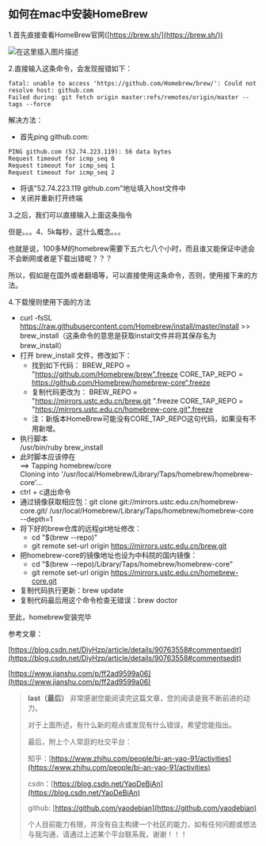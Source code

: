 ## 如何在mac中安装HomeBrew

1.首先直接查看HomeBrew官网([https://brew.sh/](https://brew.sh/))

![在这里插入图片描述](https://img-blog.csdnimg.cn/20191116154032138.jpg?x-oss-process=image/watermark,type_ZmFuZ3poZW5naGVpdGk,shadow_10,text_aHR0cHM6Ly9ibG9nLmNzZG4ubmV0L1lhb0RlQmlBbg==,size_16,color_FFFFFF,t_70)

2.直接输入这条命令，会发现报错如下：

```
fatal: unable to access 'https://github.com/Homebrew/brew/': Could not resolve host: github.com
Failed during: git fetch origin master:refs/remotes/origin/master --tags --force

```
解决方法：

* 首先ping github.com:
```
PING github.com (52.74.223.119): 56 data bytes
Request timeout for icmp_seq 0
Request timeout for icmp_seq 1
Request timeout for icmp_seq 2
```
* 将该"52.74.223.119 github.com"地址填入host文件中
* 关闭并重新打开终端

3.之后，我们可以直接输入上面这条指令

但是。。。4、5k每秒，这什么概念。。。

也就是说，100多M的homebrew需要下五六七八个小时，而且谁又能保证中途会不会断网或者是下载出错呢？？？

所以，假如是在国外或者翻墙等，可以直接使用这条命令，否则，使用接下来的方法。

4.下载慢则使用下面的方法

* curl -fsSL https://raw.githubusercontent.com/Homebrew/install/master/install >> brew_install（这条命令的意思是获取install文件并将其保存名为brew_install）
* 打开 brew_install 文件，修改如下：
  * 找到如下代码：
BREW_REPO = "https://github.com/Homebrew/brew".freeze
CORE_TAP_REPO = https://github.com/Homebrew/homebrew-core“.freeze
  * 复制代码更改为：
BREW_REPO = "https://mirrors.ustc.edu.cn/brew.git ".freeze
CORE_TAP_REPO = "https://mirrors.ustc.edu.cn/homebrew-core.git".freeze
  * 注：新版本HomeBrew可能没有CORE_TAP_REPO这句代码，如果没有不用新增。
* 执行脚本  
/usr/bin/ruby brew\_install
* 此时脚本应该停在  
==> Tapping homebrew/core  
Cloning into '/usr/local/Homebrew/Library/Taps/homebrew/homebrew-core'…
* ctrl + c退出命令
* 通过镜像获取相应包：git clone git://mirrors.ustc.edu.cn/homebrew-core.git/ /usr/local/Homebrew/Library/Taps/homebrew/homebrew-core --depth=1
* 将下好的brew仓库的远程git地址修改：
  * cd "$(brew --repo)"
  * git remote set-url origin https://mirrors.ustc.edu.cn/brew.git
* 把homebrew-core的镜像地址也设为中科院的国内镜像：
  * cd "$(brew --repo)/Library/Taps/homebrew/homebrew-core"
  * git remote set-url origin https://mirrors.ustc.edu.cn/homebrew-core.git
* 复制代码执行更新：brew update
* 复制代码最后用这个命令检查无错误：brew doctor

至此，homebrew安装完毕

参考文章：

[https://blog.csdn.net/DiyHzp/article/details/90763558#commentsedit](https://blog.csdn.net/DiyHzp/article/details/90763558#commentsedit)

[https://www.jianshu.com/p/ff2ad9599a06](https://www.jianshu.com/p/ff2ad9599a06)

> **last（最后）** 
> 非常感谢您能阅读完这篇文章，您的阅读是我不断前进的动力。
> 
> 对于上面所述，有什么新的观点或发现有什么错误，希望您能指出。
> 
> 最后，附上个人常逛的社交平台：
> 
> 知乎：[https://www.zhihu.com/people/bi-an-yao-91/activities](https://www.zhihu.com/people/bi-an-yao-91/activities)
> 
> csdn：[https://blog.csdn.net/YaoDeBiAn](https://blog.csdn.net/YaoDeBiAn)
> 
> github: [https://github.com/yaodebian](https://github.com/yaodebian)
> 
> 个人目前能力有限，并没有自主构建一个社区的能力，如有任何问题或想法与我沟通，请通过上述某个平台联系我，谢谢！！！